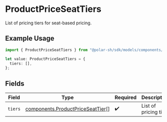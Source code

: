 # ProductPriceSeatTiers

List of pricing tiers for seat-based pricing.

## Example Usage

```typescript
import { ProductPriceSeatTiers } from "@polar-sh/sdk/models/components/productpriceseattiers.js";

let value: ProductPriceSeatTiers = {
  tiers: [],
};
```

## Fields

| Field                                                                                | Type                                                                                 | Required                                                                             | Description                                                                          |
| ------------------------------------------------------------------------------------ | ------------------------------------------------------------------------------------ | ------------------------------------------------------------------------------------ | ------------------------------------------------------------------------------------ |
| `tiers`                                                                              | [components.ProductPriceSeatTier](../../models/components/productpriceseattier.md)[] | :heavy_check_mark:                                                                   | List of pricing tiers                                                                |